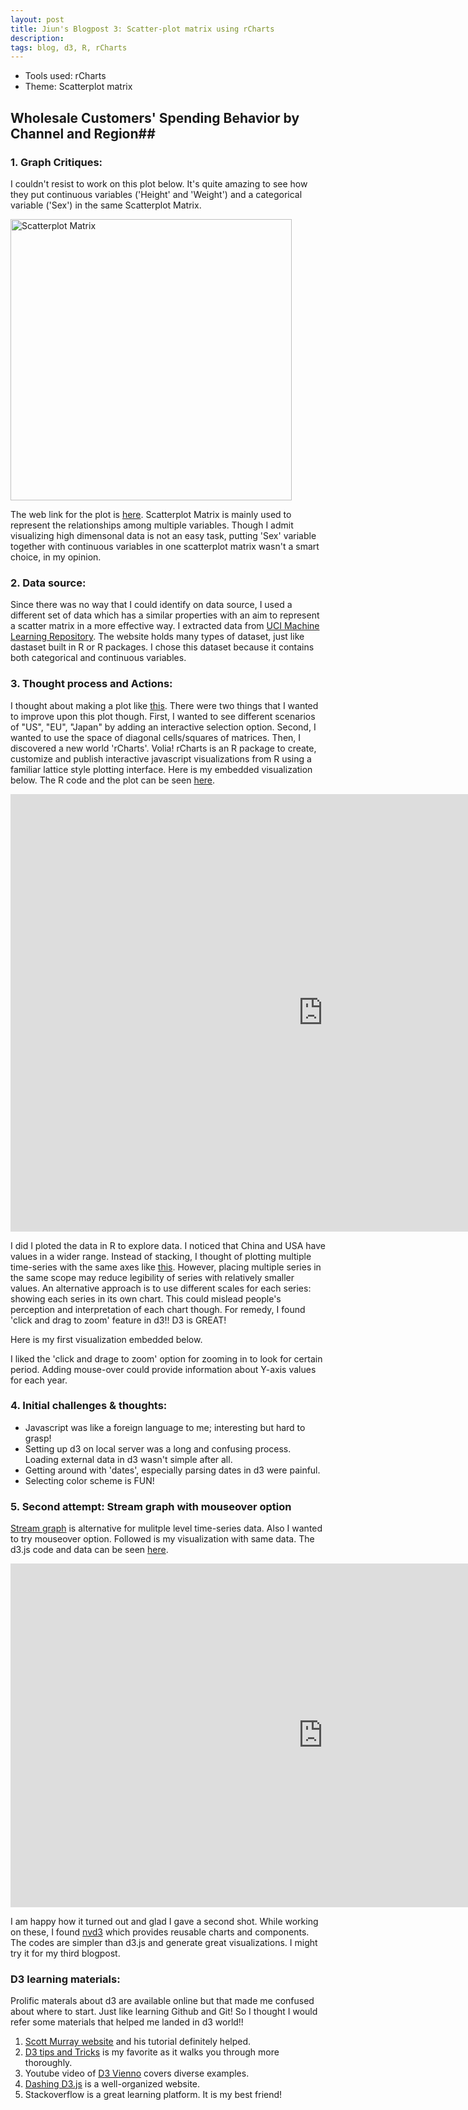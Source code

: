 ```yaml
---
layout: post
title: Jiun's Blogpost 3: Scatter-plot matrix using rCharts
description:
tags: blog, d3, R, rCharts
---
```


* Tools used: rCharts
* Theme: Scatterplot matrix

## Wholesale Customers' Spending Behavior by Channel and Region##

### 1. Graph Critiques: ###

I couldn't resist to work on this plot below. It's quite amazing to see how they put continuous variables ('Height' and 'Weight') and a categorical variable ('Sex') in the same Scatterplot Matrix. 

<a href="http://www.jmp.com/support/help/images/students.gif"><img src="http://www.jmp.com/support/help/images/students.gif" alt="Scatterplot Matrix" width="450" height="450"></a>

The web link for the plot is [here](http://www.jmp.com/support/help/Example_of_a_Scatterplot_Matrix.shtml). Scatterplot Matrix is mainly used to represent the relationships among multiple variables. Though I admit visualizing high dimensonal data is not an easy task, putting 'Sex' variable together with continuous variables in one scatterplot matrix wasn't a smart choice, in my opinion. 

### 2. Data source: ###

Since there was no way that I could identify on data source, I used a different set of data which has a similar properties with an aim to represent a scatter matrix in a more effective way. I extracted data from [UCI Machine Learning Repository](http://archive.ics.uci.edu/ml/datasets/Wholesale+customers). The website holds many types of dataset, just like dastaset built in R or R packages. I chose this dataset because it contains both categorical and continuous variables.  

### 3. Thought process and Actions: ###

I thought about making a plot like [this](http://hci.stanford.edu/jheer/files/zoo/ex/stats/splom.html). There were two things that I wanted to improve upon this plot though. First, I wanted to see different scenarios of "US", "EU", "Japan" by adding an interactive selection option. Second, I wanted to use the space of diagonal cells/squares of matrices. Then, I discovered a new world 'rCharts'. Volia! rCharts is an R package to create, customize and publish interactive javascript visualizations from R using a familiar lattice style plotting interface. Here is my embedded visualization below. The R code and the plot can be seen [here](http://bl.ocks.org/jiun0201/9f98014751a856da1e6b). 


<div align="left"><iframe src="http://bl.ocks.org/jiun0201/9f98014751a856da1e6b/" allowfullscreen="allowfullscreen" frameborder="0" width="1000" height="700"></iframe></div>

I did 
I ploted the data in R to explore data. I noticed that China and USA have values in a wider range. Instead of stacking, I thought of plotting multiple time-series with the same axes like [this](http://bl.ocks.org/mbostock/1157787). However, placing multiple series in the same scope may reduce legibility of series with relatively smaller values. An alternative approach is to use different scales for each series: showing each series in its own chart. This could mislead people's perception and interpretation of each chart though. For remedy, I found 'click and drag to zoom' feature in d3!! D3 is GREAT! 

Here is my first visualization embedded below. 

I liked the 'click and drage to zoom' option for zooming in to look for certain period. Adding mouse-over could provide information about Y-axis values for each year. 

### 4. Initial challenges & thoughts:
* Javascript was like a foreign language to me; interesting but hard to grasp! 
* Setting up d3 on local server was a long and confusing process. Loading external data in d3 wasn't simple after all. 
* Getting around with 'dates', especially parsing dates in d3 were painful. 
* Selecting color scheme is FUN! 

### 5. Second attempt: Stream graph with mouseover option

[Stream graph](http://bl.ocks.org/mbostock/4060954) is alternative for mulitple level time-series data. Also I wanted to try mouseover option. Followed is my visualization with same data. The d3.js code and data can be seen [here](http://bl.ocks.org/jiun0201/e914be44df65640f8533). 

<div align="left"><iframe src="http://bl.ocks.org/jiun0201/e914be44df65640f8533/" allowfullscreen="allowfullscreen" frameborder="0" width="1000" height="550"></iframe></div>

I am happy how it turned out and glad I gave a second shot. While working on these, I found [nvd3](http://nvd3.org/) which provides reusable charts and components. The codes are simpler than d3.js and generate great visualizations. I might try it for my third blogpost.

### D3 learning materials:
Prolific materals about d3 are available online but that made me confused about where to start. Just like learning Github and Git! So I thought I would refer some materials that helped me landed in d3 world!!

1) [Scott Murray website](http://alignedleft.com/tutorials/d3/) and his tutorial definitely helped. <br>
2) [D3 tips and Tricks](http://thedata.co/sites/thedata.co/files/u1/D3-Tips-and-Tricks_Book_v4.pdf) is my favorite as it walks you through more thoroughly. <br>
3) Youtube video of [D3 Vienno](https://www.youtube.com/user/d3vienno) covers diverse examples. <br>
4) [Dashing D3.js](https://www.dashingd3js.com/) is a well-organized website. <br>
5) Stackoverflow is a great learning platform. It is my best friend!



